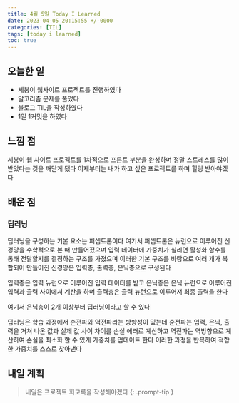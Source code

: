 ```yaml
---
title: 4월 5일 Today I Learned
date: 2023-04-05 20:15:55 +/-0000
categories: [TIL]
tags: [today i learned]
toc: true
---
```


## 오늘한 일

* 세붕이 웹사이트 프로젝트를 진행하였다
* 알고리즘 문제를 풀었다
* 블로그 TIL을 작성하였다
* 1일 1커밋을 하였다

## 느낌 점

세붕이 웹 사이트 프로젝트를 1차적으로 프론트 부분을 완성하며 정말 스트레스를 많이 받았다는 것을 깨닫게 됐다
이제부터는 내가 하고 싶은 프로젝트를 하며 힐링 받아야겠다

## 배운 점

### 딥러닝

딥러닝을 구성하는 기본 요소는 퍼셉트론이다 여기서 퍼셉트론은 뉴런으로 이루어진 신경망을 
수학적으로 본 떠 만들어졌으며 입력 데이터에 가중치가 실리면 활성화 함수를 통해 전달할지를 결정하는 구조를 가졌으며
이러한 기본 구조를 바탕으로 여러 개가 복합되어 만들어진 신경망은 입력층, 출력층, 은닉층으로 구성된다

입력층은 입력 뉴런으로 이루어진 입력 데이터를 받고
은닉층은 은닉 뉴런으로 이루어진 입력과 출력 사이에서 계산을 하며
출력층은 출력 뉴런으로 이루어져 최종 출력을 한다

여기서 은닉층이 2개 이상부터 딥러닝이라고 할 수 있다

딥러닝은 학습 과정에서 순전파와 역전파라는 방향성이 있는데 순전파는 입력, 은닉, 출력을 거쳐 나온
값과 실제 값 사이 차이를 손실 에러로 계산하고 역전파는 역방향으로 계산하여 손실을 최소화
할 수 있게 가중치를 업데이트 한다 이러한 과정을 반복하여 적합한 가중치를 스스로 찾아낸다

## 내일 계획

> 내일은 프로젝트 회고록을 작성해야겠다
{: .prompt-tip }